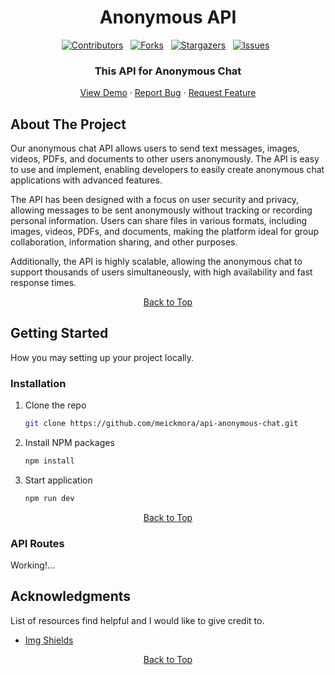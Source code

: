 

<!-- PROJECT -->
<div align="center" id="readme-top">

  # Anonymous API

  [![Contributors][contributors-shield]][contributors-url] &nbsp;
  [![Forks][forks-shield]][forks-url] &nbsp;
  [![Stargazers][stars-shield]][stars-url] &nbsp;
  [![Issues][issues-shield]][issues-url] &nbsp;

  ### This API for Anonymous Chat
  
  <p>
    <a href="https://github.com/meickmora/api-anonymous-chat">View Demo</a>
    ·
    <a href="https://github.com/meickmora/api-anonymous-chat/issues">Report Bug</a>
    ·
    <a href="https://github.com/meickmora/api-anonymous-chat/issues">Request Feature</a>
  </p>
</div>


<!-- ABOUT THE PROJECT -->
## About The Project

Our anonymous chat API allows users to send text messages, images, videos, PDFs, and documents to other users anonymously. The API is easy to use and implement, enabling developers to easily create anonymous chat applications with advanced features.

The API has been designed with a focus on user security and privacy, allowing messages to be sent anonymously without tracking or recording personal information. Users can share files in various formats, including images, videos, PDFs, and documents, making the platform ideal for group collaboration, information sharing, and other purposes.

Additionally, the API is highly scalable, allowing the anonymous chat to support thousands of users simultaneously, with high availability and fast response times.

<p align="center"><a href="#readme-top">Back to Top</a></p>


<!-- GETTING STARTED -->
## Getting Started

How you may setting up your project locally.

<!-- Installation -->
### Installation

1. Clone the repo
   ```sh
   git clone https://github.com/meickmora/api-anonymous-chat.git
   ```
2. Install NPM packages
   ```sh
   npm install
   ```
3. Start application
   ```sh
   npm run dev
   ```

<p align="center"><a href="#readme-top">Back to Top</a></p>

### API Routes

Working!...



<!-- ACKNOWLEDGMENTS -->
## Acknowledgments

List of resources find helpful and I would like to give credit to.

* [Img Shields](https://shields.io)

<p align="center"><a href="#readme-top">Back to Top</a></p>



<!-- MARKDOWN LINKS & IMAGES -->
<!-- https://www.markdownguide.org/basic-syntax/#reference-style-links -->
[contributors-shield]: https://img.shields.io/github/contributors/meickmora/api-anonymous-chat.svg?style=for-the-badge
[contributors-url]: https://github.com/meickmora/api-anonymous-chat/graphs/contributors
[forks-shield]: https://img.shields.io/github/forks/meickmora/api-anonymous-chat.svg?style=for-the-badge
[forks-url]: https://github.com/meickmora/api-anonymous-chat/network/members
[stars-shield]: https://img.shields.io/github/stars/meickmora/api-anonymous-chat.svg?style=for-the-badge
[stars-url]: https://github.com/meickmora/api-anonymous-chat/stargazers
[issues-shield]: https://img.shields.io/github/issues/meickmora/api-anonymous-chat.svg?style=for-the-badge
[issues-url]: https://github.com/meickmora/api-anonymous-chat/issues
